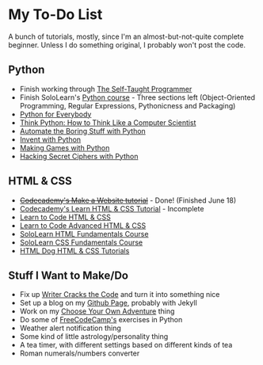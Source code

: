 # My To-Do List
A bunch of tutorials, mostly, since I'm an almost-but-not-quite complete beginner. Unless I do something original, I probably won't post the code.

## Python
* Finish working through [The Self-Taught Programmer](https://smile.amazon.com/Self-Taught-Programmer-Definitive-Programming-Professionally-ebook/dp/B01M01YDQA)
* Finish SoloLearn's [Python course](https://sololearn.com/Course/Python/) - Three sections left (Object-Oriented Programming, Regular Expressions, Pythonicness and Packaging)
* [Python for Everybody](https://www.py4e.com/book.php)
* [Think Python: How to Think Like a Computer Scientist](http://greenteapress.com/wp/think-python/)
* [Automate the Boring Stuff with Python](http://automatetheboringstuff.com/)
* [Invent with Python](https://inventwithpython.com/)
* [Making Games with Python](https://inventwithpython.com/pygame/chapters/)
* [Hacking Secret Ciphers with Python](https://inventwithpython.com/hacking/chapters/)

## HTML & CSS
* ~~[Codecademy's Make a Website tutorial](https://www.codecademy.com/learn/make-a-website)~~ - Done! (Finished June 18)
* [Codecademy's Learn HTML & CSS Tutorial](https://www.codecademy.com/learn/learn-html-css) - Incomplete
* [Learn to Code HTML & CSS](http://learn.shayhowe.com/html-css/)
* [Learn to Code Advanced HTML & CSS](http://learn.shayhowe.com/advanced-html-css/)
* [SoloLearn HTML Fundamentals Course](https://www.sololearn.com/Course/HTML/)
* [SoloLearn CSS Fundamentals Course](https://www.sololearn.com/Course/CSS/)
* [HTML Dog HTML & CSS Tutorials](http://htmldog.com/guides/)

## Stuff I Want to Make/Do
* Fix up [Writer Cracks the Code](https://writercracksthecode.neocities.org/) and turn it into something nice
* Set up a blog on my [Github Page](http://morrisa-n.github.io), probably with Jekyll
* Work on my [Choose Your Own Adventure](https://github.com/morrisa-n/CYOA) thing
* Do some of [FreeCodeCamp's](https://www.freecodecamp.com) exercises in Python
* Weather alert notification thing
* Some kind of little astrology/personality thing
* A tea timer, with different settings based on different kinds of tea
* Roman numerals/numbers converter
